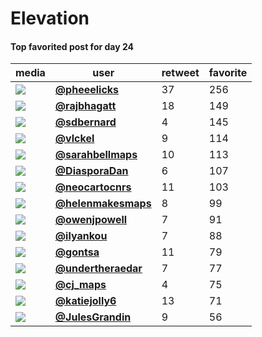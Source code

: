 # Elevation

#### Top favorited post for day 24
| media                                                                                        | user                                                                            |   retweet |   favorite |
|----------------------------------------------------------------------------------------------|---------------------------------------------------------------------------------|-----------|------------|
| ![](http://pbs.twimg.com/ext_tw_video_thumb/1331158657296424960/pu/img/dnQ6FUbp4zFNCKji.jpg) | **[@pheeelicks](https://twitter.com/twitter/statuses/1331159219056357378)**     |        37 |        256 |
| ![](http://pbs.twimg.com/media/EnmoDmcVEAMMH3M.jpg)                                          | **[@rajbhagatt](https://twitter.com/twitter/statuses/1331280672871260167)**     |        18 |        149 |
| ![](http://pbs.twimg.com/media/Enl994DWMAAoTlJ.jpg)                                          | **[@sdbernard](https://twitter.com/twitter/statuses/1331233813217898498)**      |         4 |        145 |
| ![](http://pbs.twimg.com/media/Enl4NehXYAE8ytQ.jpg)                                          | **[@vlckel](https://twitter.com/twitter/statuses/1331227426156912641)**         |         9 |        114 |
| ![](http://pbs.twimg.com/ext_tw_video_thumb/1331279698798645248/pu/img/haLMpFbxOntQ7Xpo.jpg) | **[@sarahbellmaps](https://twitter.com/twitter/statuses/1331281282991484930)**  |        10 |        113 |
| ![](http://pbs.twimg.com/media/EnnbFn6XcAUWtuG.jpg)                                          | **[@DiasporaDan](https://twitter.com/twitter/statuses/1331336065077088262)**    |         6 |        107 |
| ![](http://pbs.twimg.com/media/EnkurtYXMAUd0ya.jpg)                                          | **[@neocartocnrs](https://twitter.com/twitter/statuses/1331146558998523906)**   |        11 |        103 |
| ![](http://pbs.twimg.com/media/EnlhU1bWMAAnU6C.png)                                          | **[@helenmakesmaps](https://twitter.com/twitter/statuses/1331202310148665346)** |         8 |         99 |
| ![](http://pbs.twimg.com/media/Enk3yF-WEAcUldC.jpg)                                          | **[@owenjpowell](https://twitter.com/twitter/statuses/1331156585624854528)**    |         7 |         91 |
| ![](http://pbs.twimg.com/media/EnkvrkIW4AEO5y9.jpg)                                          | **[@ilyankou](https://twitter.com/twitter/statuses/1331147736016629760)**       |         7 |         88 |
| ![](http://pbs.twimg.com/media/EnntlQbXUAE1j8A.jpg)                                          | **[@gontsa](https://twitter.com/twitter/statuses/1331356421376643073)**         |        11 |         79 |
| ![](http://pbs.twimg.com/media/Enmf0IPXIAE2duQ.jpg)                                          | **[@undertheraedar](https://twitter.com/twitter/statuses/1331271564504018951)** |         7 |         77 |
| ![](http://pbs.twimg.com/media/Enk1gOpW4AQCo53.jpg)                                          | **[@cj_maps](https://twitter.com/twitter/statuses/1331154229256450048)**        |         4 |         75 |
| ![](http://pbs.twimg.com/media/EnjlGH1XIAAJiQ8.jpg)                                          | **[@katiejolly6](https://twitter.com/twitter/statuses/1331065812938059776)**    |        13 |         71 |
| ![](http://pbs.twimg.com/media/Enkz2qPXIAEuEJz.jpg)                                          | **[@JulesGrandin](https://twitter.com/twitter/statuses/1331152267521744898)**   |         9 |         56 |
 
